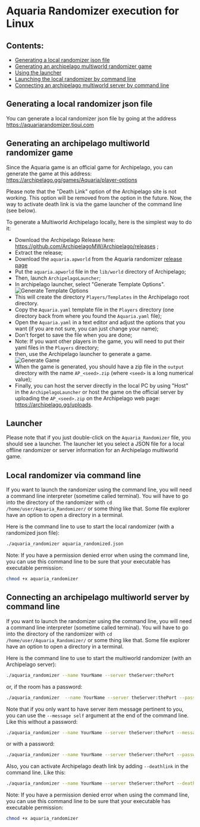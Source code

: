 # Aquaria Randomizer execution for Linux

## Contents:
* [Generating a local randomizer json file](#generating-a-local-randomizer-json-file)
* [Generating an archipelago multiworld randomizer game](#generating-an-archipelago-multiworld-randomizer-game)
* [Using the launcher](#launcher)
* [Launching the local randomizer by command line](#local-randomizer-via-command-line)
* [Connecting an archipelago multiworld server by command line](#connecting-an-archipelago-multiworld-server-by-command-line)

## Generating a local randomizer json file

You can generate a local randomizer json file by going at the address https://aquariarandomizer.tioui.com

## Generating an archipelago multiworld randomizer game

Since the Aquaria game is an official game for Archipelago, you can generate the game at this address: https://archipelago.gg/games/Aquaria/player-options

Please note that the "Death Link" option of the Archipelago site is not working. This option will be removed from the
option in the future. Now, the way to activate death link is via the game launcher of the command line (see below).

To generate a Multiworld Archipelago locally, here is the simplest way to do it:

* Download the Archipelago Release here: https://github.com/ArchipelagoMW/Archipelago/releases ;
* Extract the release;
* Download the `aquaria.apworld` from the Aquaria randomizer [release page](https://github.com/tioui/Aquaria_Randomizer/releases)
* Put the `aquaria.apworld` file in the `lib/world` directory of Archipelago;
* Then, launch `ArchipelagoLauncher`;
* In archipelago launcher, select "Generate Template Options".
![Generate Template Options](images/template_archipelago.png)
* This will create the directory `Players/Templates` in the Archipelago root directory.
* Copy the `Aquaria.yaml` template file in the `Players` directory (one directory back from where you found the `Aquaria.yaml` file);
* Open the `Aquaria.yaml` in a text editor and adjust the options that you want (if you are not sure, you can just change your name);
* Don't forget to save the file when you are done;
* Note: If you want other players in the game, you will need to put their yaml files in the `Players` directory;
* then, use the Archipelago launcher to generate a game.
![Generate Game](images/generate_archipelago.png)
* When the game is generated, you should have a zip file in the `output` directory with the name `AP_<seed>.zip` (where `<seed>` is a long numerical value);
* Finally, you can host the server directly in the local PC by using "Host" in the `ArchipelagoLauncher` or host the game on the official server by uploading the `AP_<seed>.zip` on the Archipelago web page: https://archipelago.gg/uploads.

## Launcher

Please note that if you just double-click on the `Aquaria_Randomizer` file, you should see a launcher. The launcher let you select a JSON file for a local offline randomizer or server information for an Archipelago multiworld game.

## Local randomizer via command line

If you want to launch the randomizer using the command line, you will need a command line interpreter (sometime called terminal). You will have to go into the directory of the randomizer with `cd /home/user/Aquaria_Randomizer/` or some thing like that. Some file explorer have an option to open a directory in a terminal.

Here is the command line to use to start the local randomizer (with a randomized json file):

```bash
./aquaria_randomizer aquaria_randomized.json
```
Note: If you have a permission denied error when using the command line, you can use this command line to be
sure that your executable has executable permission:

```bash
chmod +x aquaria_randomizer
```

## Connecting an archipelago multiworld server by command line

If you want to launch the randomizer using the command line, you will need a command line interpreter (sometime called terminal). You will have to go into the directory of the randomizer with `cd /home/user/Aquaria_Randomizer/` or some thing like that. Some file explorer have an option to open a directory in a terminal.

Here is the command line to use to start the multiworld randomizer (with an Archipelago server):

```bash
./aquaria_randomizer --name YourName --server theServer:thePort
```

or, if the room has a password:

```bash
./aquaria_randomizer  --name YourName --server theServer:thePort --password thePassword
```

Note that if you only want to have server item message pertinent to you, you can use the `--message self` argument at the end of the command line. Like this without a password:

```bash
./aquaria_randomizer --name YourName --server theServer:thePort --message self
```

or with a password:
```bash
./aquaria_randomizer --name YourName --server theServer:thePort --password thePassword --message self
```

Also, you can activate Archipelago death link by adding `--deathlink` in the command line. Like this:
```bash
./aquaria_randomizer --name YourName --server theServer:thePort --deathlink
```

Note: If you have a permission denied error when using the command line, you can use this command line to be
sure that your executable has executable permission:

```bash
chmod +x aquaria_randomizer
```

